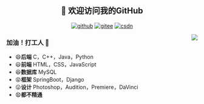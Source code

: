 <h2 align="center">👋 欢迎访问我的GitHub</h2>
<p align="center">
  <a href="https://github.com/zecss"><img src="https://img.shields.io/badge/GitHub-ff79c6" alt="github"></a>
  <a href="https://gitee.com/pushbug"><img src="https://img.shields.io/badge/Gitee-fe7300" alt="gitee"></a>
  <a href="https://blog.csdn.net/Excellent_you"><img src="https://img.shields.io/badge/CSDN-cf000e" alt="csdn"></a>
</p>

<img align="right" src="https://github-readme-stats.vercel.app/api?username=zecss&show_icons=true&icon_color=CE1D2D&text_color=718096&bg_color=ffffff&hide_title=true" />

### 加油！打工人 👋
- 😄**后端** C，C++，Java，Python
- 😃**前端** HTML，CSS，JavaScript
- 😆**数据库** MySQL
- 😝**框架** SpringBoot，Django
- 😛**设计** Photoshop，Audition，Premiere，DaVinci
- 😧**都不精通**
